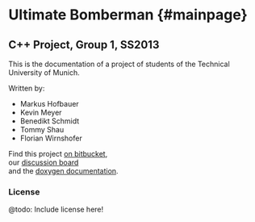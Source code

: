Ultimate Bomberman  {#mainpage}
====================

C++ Project, Group 1, SS2013
---------------------

This is the documentation of a project of students of the Technical University of Munich.

Written by:     

-   Markus Hofbauer  
-   Kevin Meyer  
-   Benedikt Schmidt  
-   Tommy Shau  
-   Florian Wirnshofer  
  
  
Find this project [on bitbucket](https://bitbucket.org/grundkurscpp/game),  
our [discussion board](http://kevin-meyer.de/forum/)  
and the [doxygen documentation](http://kevin-meyer.de/docu/).

### License

@todo: Include license here!